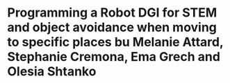 # Programming a Robot DGI for STEM and object avoidance when moving to specific places bu Melanie Attard, Stephanie Cremona, Ema Grech and Olesia Shtanko
